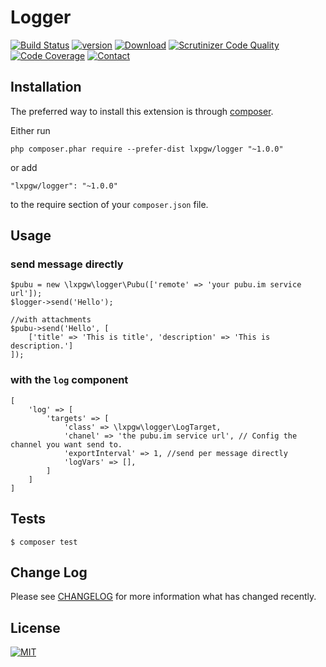 Logger
========
[![Build Status](https://img.shields.io/travis/lxpgw/logger.svg?style=flat-square)](http://travis-ci.org/lxpgw/logger)
[![version](https://img.shields.io/packagist/v/lxpgw/logger.svg?style=flat-square)](https://packagist.org/packages/lxpgw/logger)
[![Download](https://img.shields.io/packagist/dt/lxpgw/logger.svg?style=flat-square)](https://packagist.org/packages/lxpgw/logger)
[![Scrutinizer Code Quality](https://img.shields.io/scrutinizer/g/lxpgw/logger.svg?style=flat-square)](https://scrutinizer-ci.com/g/lxpgw/logger)
[![Code Coverage](https://img.shields.io/scrutinizer/coverage/g/lxpgw/logger.svg?style=flat-square)](https://scrutinizer-ci.com/g/lxpgw/logger)
[![Contact](https://img.shields.io/badge/weibo-@chunqiang-blue.svg?style=flat-square)](http://weibo.com/chunqiang)


Installation
------------

The preferred way to install this extension is through [composer](http://getcomposer.org/download/).

Either run

```
php composer.phar require --prefer-dist lxpgw/logger "~1.0.0"
```

or add

```
"lxpgw/logger": "~1.0.0"
```

to the require section of your `composer.json` file.

Usage
-----

### send message directly

```
$pubu = new \lxpgw\logger\Pubu(['remote' => 'your pubu.im service url']);
$logger->send('Hello');

//with attachments
$pubu->send('Hello', [
    ['title' => 'This is title', 'description' => 'This is description.']
]);
```

### with the `log` component

```
[
    'log' => [
        'targets' => [
            'class' => \lxpgw\logger\LogTarget,
            'chanel' => 'the pubu.im service url', // Config the channel you want send to.
            'exportInterval' => 1, //send per message directly
            'logVars' => [],
        ]
    ]
]
```



Tests
-----

```
$ composer test
```

Change Log
----------

Please see [CHANGELOG](CHANGELOG.md) for more information what has changed recently.

License
-------
[![MIT](https://img.shields.io/badge/license-MIT-blue.svg?style=flat-square)](LICENSE)

